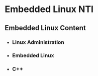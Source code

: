 # Embedded Linux NTI

## Embedded Linux Content
- ### Linux Administration
- ### Embedded Linux
- ### C++
